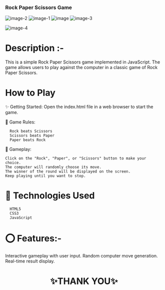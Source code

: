 

### Rock Paper Scissors Game

![image-2](https://github.com/sigma-webdev/Javascripts/assets/107506646/84dcbac0-28ce-464d-badb-a5eadcab6220)
![image-1](https://github.com/sigma-webdev/Javascripts/assets/107506646/348c49a2-8bc3-40cd-a4fb-0695db04c5dd)
![image](https://github.com/sigma-webdev/Javascripts/assets/107506646/dfd54933-97bd-4b1d-b4a6-7ffb13568734)
![image-3](https://github.com/sigma-webdev/Javascripts/assets/107506646/d14f664e-8b84-4287-b2c8-2544c7fc9824)

![image-4](https://github.com/sigma-webdev/Javascripts/assets/107506646/0b98de3a-9ee0-4706-84e0-daa0e6d02f95)


# Description :- 

This is a simple Rock Paper Scissors game implemented in JavaScript. The game allows users to play against the computer in a classic game of Rock Paper Scissors.

#  How to Play

✨ Getting Started: Open the index.html file in a web browser to start the game.

💫 Game Rules:

      Rock beats Scissors
      Scissors beats Paper
      Paper beats Rock
      
💫 Gameplay:

    Click on the "Rock", "Paper", or "Scissors" button to make your choice.
    The computer will randomly choose its move.
    The winner of the round will be displayed on the screen.
    Keep playing until you want to stop.
    
# 💫 Technologies Used

      HTML5
      CSS3
      JavaScript
      
# ⭕ Features:- 

Interactive gameplay with user input.
Random computer move generation.
Real-time result display.



<h1 align = "center"> ✨THANK YOU✨ </h1>
